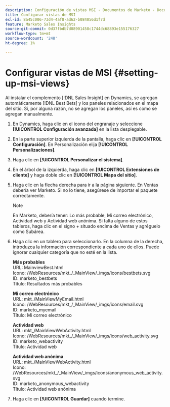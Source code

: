 ```yaml
---
description: Configuración de vistas MSI - Documentos de Marketo - Documentación del producto
title: Configurar vistas de MSI
exl-id: 8a45c006-73d4-4af8-ad62-b084056d1f7d
feature: Marketo Sales Insights
source-git-commit: 0d37fbdb7d08901458c1744dc68893e155176327
workflow-type: tm+mt
source-wordcount: '248'
ht-degree: 1%

---
```


# Configurar vistas de MSI {#setting-up-msi-views}

Al instalar el complemento [!DNL Sales Insight] en Dynamics, se agregan automáticamente [!DNL Best Bets] y los paneles relacionados en el mapa del sitio. Si, por alguna razón, no se agregan los paneles, así es como se agregan manualmente.

1. En Dynamics, haga clic en el icono del engranaje y seleccione **[!UICONTROL Configuración avanzada]** en la lista desplegable.

1. En la parte superior izquierda de la pantalla, haga clic en **[!UICONTROL Configuración]**. En Personalización elija **[!UICONTROL Personalizaciones]**.

1. Haga clic en **[!UICONTROL Personalizar el sistema]**.

1. En el árbol de la izquierda, haga clic en **[!UICONTROL Extensiones de cliente]** y haga doble clic en **[!UICONTROL Mapa del sitio]**.

1. Haga clic en la flecha derecha para ir a la página siguiente. En Ventas debería ver Marketo. Si no lo tiene, asegúrese de importar el paquete correctamente.

   >[!NOTE]
   >
   >En Marketo, debería tener: Lo más probable, Mi correo electrónico, Actividad web y Actividad web anónima. Si falta alguno de estos tableros, haga clic en el signo + situado encima de Ventas y agréguelo como Subárea.

1. Haga clic en un tablero para seleccionarlo. En la columna de la derecha, introduzca la información correspondiente a cada uno de ellos. Puede ignorar cualquier categoría que no esté en la lista.

   **Más probables**</br>
URL: MainviewBest.html</br>
Icono: /WebResources/mkt_/_MainView/_imgs/icons/bestbets.svg</br>
ID: marketo_bestbets</br>
Título: Resultados más probables

   **Mi correo electrónico**</br>
URL: mkt_/MainViewMyEmail.html</br>
Icono: /WebResources/mkt_/_MainView/_imgs/icons/email.svg</br>
ID: marketo_myemail</br>
Título: Mi correo electrónico

   **Actividad web**</br>
URL: mkt_/MainViewWebActivity.html</br>
Icono: /WebResources/mkt_/_MainView/_imgs/icons/web_activity.svg</br>
ID: marketo_webactivity</br>
Título: Actividad web

   **Actividad web anónima**</br>
URL: mkt_/MainViewWebActivity.html</br>
Icono: /WebResources/mkt_/_MainView/_imgs/icons/anonymous_web_activity.svg</br>
ID: marketo_anonymous_webactivity</br>
Título: Actividad web anónima

1. Haga clic en **[!UICONTROL Guardar]** cuando termine.
